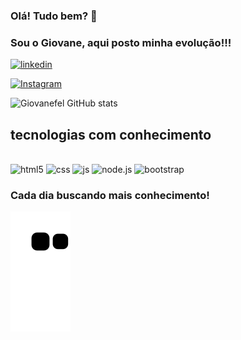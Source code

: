 ### Olá! Tudo bem? 👋

### Sou o Giovane, aqui posto minha evolução!!! <br>

[![linkedin](https://img.shields.io/badge/LinkedIn-0077B5?style=for-the-badge&logo=linkedin&logoColor=white)](https://www.linkedin.com/in/giovane-felix-aa826b238/)

[![Instagram](https://img.shields.io/badge/Instagram-E4405F?style=for-the-badge&logo=instagram&logoColor=white)](https://www.instagram.com/giovane.felix/)

![Giovanefel GitHub stats](https://github-readme-stats.vercel.app/api?username=Giovanefel&show_icons=true&theme=merko)

## tecnologias com conhecimento

<div style=" display: inline_block"> <br/>

 <img alt="html5" src="https://img.shields.io/badge/HTML5-E34F26?style=for-the-badge&logo=html5&logoColor=white">

<img alt="css" src="https://img.shields.io/badge/CSS3-1572B6?style=for-the-badge&logo=css3&logoColor=white">

<img alt="js" src="https://img.shields.io/badge/JavaScript-F7DF1E?style=for-the-badge&logo=javascript&logoColor=black">

<img alt="node.js" src="https://img.shields.io/badge/Node.js-43853D?style=for-the-badge&logo=node.js&logoColor=white">


<img alt="bootstrap" src="https://img.shields.io/badge/Bootstrap-563D7C?style=for-the-badge&logo=bootstrap&logoColor=white">

 </div>

### Cada dia buscando mais conhecimento!

![Snake animation](https://github.com/Giovanefel/Giovanefel/blob/output/github-contribution-grid-snake.svg)
